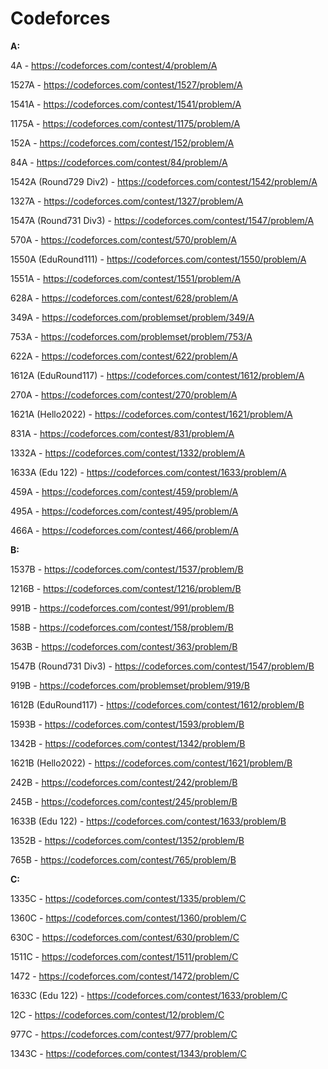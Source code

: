 # Codeforces

**A:**

4A - https://codeforces.com/contest/4/problem/A

1527A - https://codeforces.com/contest/1527/problem/A

1541A - https://codeforces.com/contest/1541/problem/A

1175A - https://codeforces.com/contest/1175/problem/A

152A - https://codeforces.com/contest/152/problem/A

84A - https://codeforces.com/contest/84/problem/A

1542A (Round729 Div2) - https://codeforces.com/contest/1542/problem/A

1327A - https://codeforces.com/contest/1327/problem/A

1547A (Round731 Div3) - https://codeforces.com/contest/1547/problem/A

570A - https://codeforces.com/contest/570/problem/A

1550A (EduRound111) - https://codeforces.com/contest/1550/problem/A

1551A - https://codeforces.com/contest/1551/problem/A

628A - https://codeforces.com/contest/628/problem/A

349A - https://codeforces.com/problemset/problem/349/A

753A - https://codeforces.com/problemset/problem/753/A

622A - https://codeforces.com/contest/622/problem/A

1612A (EduRound117) - https://codeforces.com/contest/1612/problem/A

270A - https://codeforces.com/contest/270/problem/A

1621A (Hello2022) - https://codeforces.com/contest/1621/problem/A

831A - https://codeforces.com/contest/831/problem/A

1332A - https://codeforces.com/contest/1332/problem/A

1633A (Edu 122) - https://codeforces.com/contest/1633/problem/A

459A - https://codeforces.com/contest/459/problem/A

495A - https://codeforces.com/contest/495/problem/A

466A - https://codeforces.com/contest/466/problem/A








**B:**


1537B - https://codeforces.com/contest/1537/problem/B

1216B - https://codeforces.com/contest/1216/problem/B

991B - https://codeforces.com/contest/991/problem/B

158B - https://codeforces.com/contest/158/problem/B

363B - https://codeforces.com/contest/363/problem/B

1547B (Round731 Div3) - https://codeforces.com/contest/1547/problem/B

919B - https://codeforces.com/problemset/problem/919/B

1612B (EduRound117) - https://codeforces.com/contest/1612/problem/B

1593B - https://codeforces.com/contest/1593/problem/B

1342B - https://codeforces.com/contest/1342/problem/B

1621B (Hello2022) - https://codeforces.com/contest/1621/problem/B

242B - https://codeforces.com/contest/242/problem/B

245B - https://codeforces.com/contest/245/problem/B

1633B (Edu 122) - https://codeforces.com/contest/1633/problem/B

1352B - https://codeforces.com/contest/1352/problem/B

765B - https://codeforces.com/contest/765/problem/B







**C:**

1335C - https://codeforces.com/contest/1335/problem/C

1360C - https://codeforces.com/contest/1360/problem/C

630C - https://codeforces.com/contest/630/problem/C

1511C - https://codeforces.com/contest/1511/problem/C

1472 - https://codeforces.com/contest/1472/problem/C

1633C (Edu 122) - https://codeforces.com/contest/1633/problem/C

12C - https://codeforces.com/contest/12/problem/C

977C - https://codeforces.com/contest/977/problem/C

1343C - https://codeforces.com/contest/1343/problem/C



